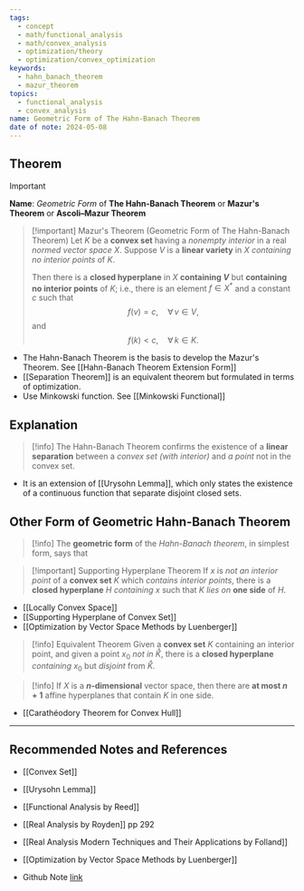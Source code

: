```yaml
---
tags:
  - concept
  - math/functional_analysis
  - math/convex_analysis
  - optimization/theory
  - optimization/convex_optimization
keywords:
  - hahn_banach_theorem
  - mazur_theorem
topics:
  - functional_analysis
  - convex_analysis
name: Geometric Form of The Hahn-Banach Theorem
date of note: 2024-05-08
---
```


## Theorem

>[!important]
>**Name**:   *Geometric Form* of **The Hahn-Banach Theorem** or **Mazur's Theorem** or **Ascoli–Mazur Theorem**

>[!important] Mazur's Theorem (Geometric Form of The Hahn-Banach Theorem)
>Let $K$ be a **convex set** having a *nonempty interior* in a real *normed vector space* $X$. Suppose $V$ is a **linear variety** in $X$ *containing no interior points* of $K$. 
>
>Then there is a **closed hyperplane** in $X$ **containing $V$** but **containing no interior points** of $K$; i.e., there is an element $f \in X^{*}$ and a constant $c$ such that 
>$$
>f(v) = c, \quad \forall\, v \in V,
>$$
>and 
>$$
>f(k) < c, \quad \forall\, k \in K.
>$$

- The Hahn-Banach Theorem is the basis to develop the Mazur's Theorem. See [[Hahn-Banach Theorem Extension Form]]
- [[Separation Theorem]] is an equivalent theorem but formulated in terms of optimization. 
- Use Minkowski function. See [[Minkowski Functional]]


## Explanation

>[!info]
>The Hahn-Banach Theorem confirms the existence of a **linear separation** between a *convex set (with interior)* and *a point* not in the convex set.

- It is an extension of [[Urysohn Lemma]], which only states the existence of a continuous function that separate disjoint closed sets.

## Other Form of Geometric Hahn-Banach Theorem

>[!info]
>The **geometric form** of the *Hahn-Banach theorem*, in simplest form, says that 

>[!important] Supporting Hyperplane Theorem
>If $x$ is *not an interior point* of a **convex set** $K$ which *contains interior points*, there is a **closed hyperplane** $H$ *containing* $x$ such that $K$ *lies on* **one side** of $H$.

- [[Locally Convex Space]]
- [[Supporting Hyperplane of Convex Set]]
- [[Optimization by Vector Space Methods by Luenberger]]


>[!info] Equivalent Theorem
>Given a **convex set** $K$ containing an interior point, and given a point $x_0$ *not in* $\mathring{K}$, there is a **closed hyperplane** *containing* $x_0$ but *disjoint* from $\mathring{K}$.


>[!info]
>If $X$ is a **$n$-dimensional** vector space, then there are **at most $n+1$** affine hyperplanes that contain $K$ in one side.

- [[Carathéodory Theorem for Convex Hull]]



-----------
##  Recommended Notes and References

- [[Convex Set]]
- [[Urysohn Lemma]]


- [[Functional Analysis by Reed]]
- [[Real Analysis by Royden]] pp 292
- [[Real Analysis Modern Techniques and Their Applications by Folland]]
- [[Optimization by Vector Space Methods by Luenberger]]

- Github Note [link](https://github.com/TianpeiLuke/SelfStudyNotes/tree/master/self-study/probability_and_measure_theory)